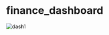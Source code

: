 # finance_dashboard

![dash1](https://user-images.githubusercontent.com/58151691/88690257-2344b080-d104-11ea-9597-744995d5dcfc.JPG)
